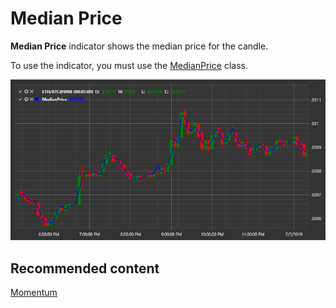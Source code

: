 # Median Price

**Median Price** indicator shows the median price for the candle. 

To use the indicator, you must use the [MedianPrice](xref:StockSharp.Algo.Indicators.MedianPrice) class. 

![IndicatorMedianPrice](../images/IndicatorMedianPrice.png)

## Recommended content

[Momentum](IndicatorMomentum.md)
